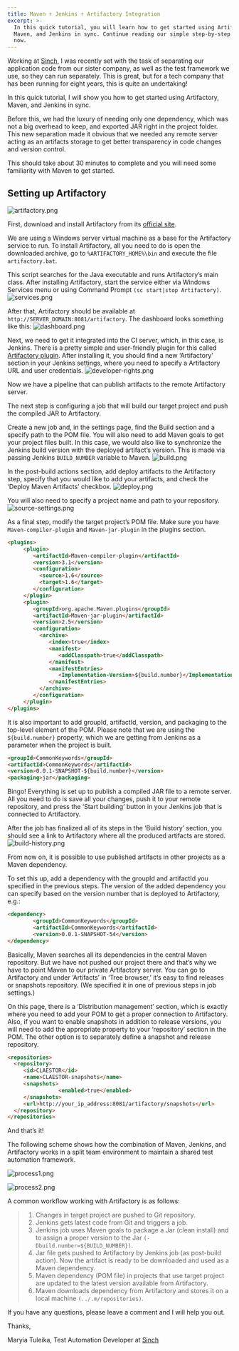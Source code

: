 ```yaml
---
title: Maven + Jenkins + Artifactory Integration
excerpt: >-
  In this quick tutorial, you will learn how to get started using Artifactory,
  Maven, and Jenkins in sync. Continue reading our simple step-by-step guide
  now.
---
```

Working at [Sinch](https://www.sinch.com/), I was recently set with the task of separating our application code from our sister company, as well as the test framework we use, so they can run separately. This is great, but for a tech company that has been running for eight years, this is quite an undertaking!

In this quick tutorial, I will show you how to get started using Artifactory, Maven, and Jenkins in sync.

Before this, we had the luxury of needing only one dependency, which was not a big overhead to keep, and exported JAR right in the project folder. This new separation made it obvious that we needed any remote server acting as an artifacts storage to get better transparency in code changes and version control.

This should take about 30 minutes to complete and you will need some familiarity with Maven to get started.

## Setting up Artifactory
![artifactory.png](images\6fc4bd1-artifactory.png)

First, download and install Artifactory from its [official site](http://www.jfrog.com/open-source/).

We are using a Windows server virtual machine as a base for the Artifactory service to run. To install Artifactory, all you need to do is open the downloaded archive, go to `%ARTIFACTORY_HOME%\bin` and execute the file `artifactory.bat`.

This script searches for the Java executable and runs Artifactory’s main class. After installing Artifactory, start the service either via Windows Services menu or using Command Prompt `(sc start|stop Artifactory)`.
![services.png](images\09117c0-services.png)

After that, Artifactory should be available at `http://SERVER_DOMAIN:8081/artifactory`. The dashboard looks something like this:
![dashboard.png](images\4d4915f-dashboard.png)

Next, we need to get it integrated into the CI server, which, in this case, is Jenkins. There is a pretty simple and user-friendly plugin for this called [Artifactory plugin](https://wiki.jenkins-ci.org/display/JENKINS/Artifactory+Plugin). After installing it, you should find a new ‘Artifactory’ section in your Jenkins settings, where you need to specify a Artifactory URL and user credentials.
![developer-rights.png](images\2f71604-developer-rights.png)

Now we have a pipeline that can publish artifacts to the remote Artifactory server.

The next step is configuring a job that will build our target project and push the compiled JAR to Artifactory.

Create a new job and, in the settings page, find the Build section and a specify path to the POM file. You will also need to add Maven goals to get your project files built. In this case, we would also like to synchronize the Jenkins build version with the deployed artifact’s version. This is made via passing Jenkins `BUILD_NUMBER` variable to Maven.
![build.png](images\4703352-build.png)

In the post-build actions section, add deploy artifacts to the Artifactory step, specify that you would like to add your artifacts, and check the ‘Deploy Maven Artifacts’ checkbox.
![deploy.png](images\c5a229c-deploy.png)

You will also need to specify a project name and path to your repository.
![source-settings.png](images\a8632d5-source-settings.png)

As a final step, modify the target project’s POM file. Make sure you have `Maven-compiler-plugin` and `Maven-jar-plugin` in the plugins section.

```html
<plugins>
     <plugin>
        <artifactId>Maven-compiler-plugin</artifactId>
        <version>3.1</version>
        <configuration>
          <source>1.6</source>
          <target>1.6</target>
        </configuration>
     </plugin>
     <plugin>
        <groupId>org.apache.Maven.plugins</groupId>
        <artifactId>Maven-jar-plugin</artifactId>
        <version>2.5</version>
        <configuration>
          <archive>
             <index>true</index>
             <manifest>
                <addClasspath>true</addClasspath>
             </manifest>
             <manifestEntries>
                <Implementation-Version>${build.number}</Implementation-Version>
             </manifestEntries>
          </archive>
        </configuration>
     </plugin>
</plugins>
```

It is also important to add groupId, artifactId, version, and packaging to the top-level element of the POM. Please note that we are using the `${build.number}` property, which we are getting from Jenkins as a parameter when the project is built.

```html
<groupId>CommonKeywords</groupId>
<artifactId>CommonKeywords</artifactId>
<version>0.0.1-SNAPSHOT-${build.number}</version>
<packaging>jar</packaging>
```

Bingo! Everything is set up to publish a compiled JAR file to a remote server. All you need to do is save all your changes, push it to your remote repository, and press the ‘Start building’ button in your Jenkins job that is connected to Artifactory.

After the job has finalized all of its steps in the ‘Build history’ section, you should see a link to Artifactory where all the produced artifacts are stored.
![build-history.png](images\9fb2b47-build-history.png)

From now on, it is possible to use published artifacts in other projects as a Maven dependency.

To set this up, add a dependency with the groupId and artifactId you specified in the previous steps. The version of the added dependency you can specify based on the version number that is deployed to Artifactory, e.g.:

```html
<dependency>
        <groupId>CommonKeywords</groupId>
        <artifactId>CommonKeywords</artifactId>
        <version>0.0.1-SNAPSHOT-54</version>
</dependency>
```

Basically, Maven searches all its dependencies in the central Maven repository. But we have not pushed our project there and that’s why we have to point Maven to our private Artifactory server. You can go to Artifactory and under ‘Artifacts’ in ‘Tree browser,’ it’s easy to find releases or snapshots repository. (We specified it in one of previous steps in job settings.)

On this page, there is a ‘Distribution management’ section, which is exactly where you need to add your POM to get a proper connection to Artifactory. Also, if you want to enable snapshots in addition to release versions, you will need to add the appropriate property to your ‘repository’ section in the POM. The other option is to separately define a snapshot and release repository.

```html
<repositories>
  <repository>
     <id>CLAESTOR</id>
     <name>CLAESTOR-snapshots</name>
     <snapshots>
                <enabled>true</enabled>
     </snapshots>
     <url>http://your_ip_address:8081/artifactory/snapshots</url>
  </repository>
</repositories>
```

And that’s it!

The following scheme shows how the combination of Maven, Jenkins, and Artifactory works in a split team environment to maintain a shared test automation framework.

![process1.png](images\17a04bb-process1.png)


![process2.png](images\0f098d3-process2.png)

A common workflow working with Artifactory is as follows:

> 1.  Changes in target project are pushed to Git repository.
> 2.  Jenkins gets latest code from Git and triggers a job.
> 3.  Jenkins job uses Maven goals to package a Jar (clean install) and to assign a proper version to the Jar `(-Dbuild.number=${BUILD_NUMBER})`.
> 4.  Jar file gets pushed to Artifactory by Jenkins job (as post-build action). Now the artifact is ready to be downloaded and used as a Maven dependency.
> 5.  Maven dependency (POM file) in projects that use target project are updated to the latest version available from Artifactory.
> 6.  Maven downloads dependency from Artifactory and stores it on a local machine `(../.m/repositories)`.

If you have any questions, please leave a comment and I will help you out.

Thanks,

Maryia Tuleika, Test Automation Developer at [Sinch](https://www.sinch.com/)

